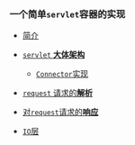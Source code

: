 ### 一个简单`servlet`容器的实现
* [简介](/docs/description.md)
* [`servlet` **大体架构**](/docs/architecture.md)
    * [`Connector`实现]()

* [`request` 请求的**解析**](/docs/parserequest.md)
* [对`request`请求的**响应**]()
* [`IO`层]()


